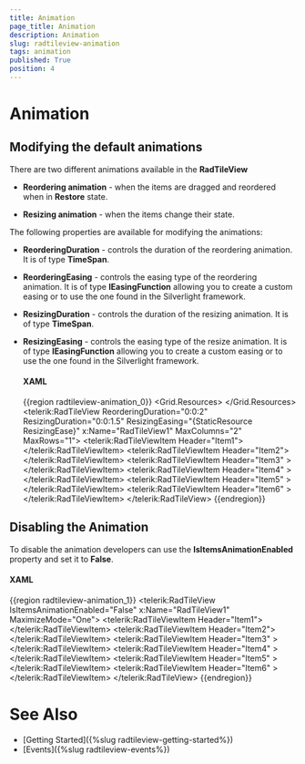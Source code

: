 ```yaml
---
title: Animation
page_title: Animation
description: Animation
slug: radtileview-animation
tags: animation
published: True
position: 4
---
```


# Animation

##  Modifying the default animations

There are two different animations available in the __RadTileView__

* __Reordering animation__ - when the items are dragged and reordered when in __Restore__ state.					

* __Resizing animation__ - when the items change their state.					

The following properties are available for modifying the animations:

* __ReorderingDuration__ - controls the duration of the reordering animation. It is of type __TimeSpan__.					

* __ReorderingEasing__ - controls the easing type of the reordering animation. It is of type __IEasingFunction__ allowing you to create a custom easing or to use the one found in the Silverlight framework.					

* __ResizingDuration__ - controls the duration of the resizing animation. It is of type __TimeSpan__.					

* __ResizingEasing__ - controls the easing type of the resize animation. It is of type __IEasingFunction__ allowing you to create a custom easing or to use the one found in the Silverlight framework.					

	#### __XAML__

	{{region radtileview-animation_0}}
		<Grid x:Name="LayoutRoot">
			<Grid.Resources>
				<ElasticEase x:Name="ResizingEase"/>
			</Grid.Resources>
			<telerik:RadTileView ReorderingDuration="0:0:2" ResizingDuration="0:0:1.5" ResizingEasing="{StaticResource ResizingEase}" x:Name="RadTileView1" MaxColumns="2" MaxRows="1">
				<telerik:RadTileViewItem Header="Item1">
					<TextBlock Text="Item1 Content"/>
				</telerik:RadTileViewItem>
				<telerik:RadTileViewItem Header="Item2">
					<TextBlock Text="Item2 Content"/>
				</telerik:RadTileViewItem>
				<telerik:RadTileViewItem Header="Item3" >
					<TextBlock Text="Item3 Content"/>
				</telerik:RadTileViewItem>
				<telerik:RadTileViewItem Header="Item4" >
					<TextBlock Text="Item4 Content"/>
				</telerik:RadTileViewItem>
				<telerik:RadTileViewItem Header="Item5" >
					<TextBlock Text="Item5 Content"/>
				</telerik:RadTileViewItem>
				<telerik:RadTileViewItem Header="Item6" >
					<TextBlock Text="Item6 Content"/>
				</telerik:RadTileViewItem>
			</telerik:RadTileView>
		</Grid>
	{{endregion}}

## Disabling the Animation

To disable the animation developers can use the __IsItemsAnimationEnabled__ property and set it to __False__.				

#### __XAML__

{{region radtileview-animation_1}}
	<telerik:RadTileView IsItemsAnimationEnabled="False"  x:Name="RadTileView1" MaximizeMode="One">
	    <telerik:RadTileViewItem Header="Item1">
	        <TextBlock Text="Item1 Content"/>
	    </telerik:RadTileViewItem>
	    <telerik:RadTileViewItem Header="Item2">
	        <TextBlock Text="Item2 Content"/>
	    </telerik:RadTileViewItem>
	    <telerik:RadTileViewItem Header="Item3" >
	        <TextBlock Text="Item3 Content"/>
	    </telerik:RadTileViewItem>
	    <telerik:RadTileViewItem Header="Item4" >
	        <TextBlock Text="Item4 Content"/>
	    </telerik:RadTileViewItem>
	    <telerik:RadTileViewItem Header="Item5" >
	        <TextBlock Text="Item5 Content"/>
	    </telerik:RadTileViewItem>
	    <telerik:RadTileViewItem Header="Item6" >
	        <TextBlock Text="Item6 Content"/>
	    </telerik:RadTileViewItem>
	</telerik:RadTileView>
{{endregion}}

# See Also
 * [Getting Started]({%slug radtileview-getting-started%})
 * [Events]({%slug radtileview-events%})